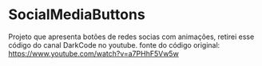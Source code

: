 # SocialMediaButtons
Projeto que apresenta botões de redes socias com animações, retirei esse código do canal DarkCode no youtube.
fonte do código original: https://www.youtube.com/watch?v=a7PHhF5Vw5w
